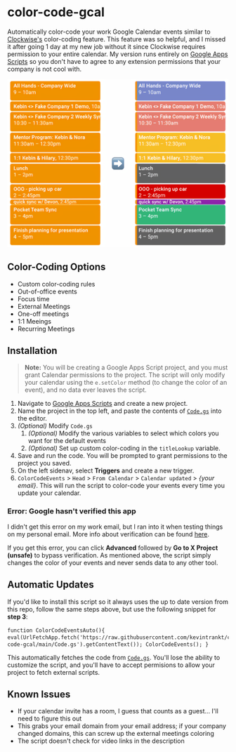 



# color-code-gcal

Automatically color-code your work Google Calendar events similar to [Clockwise's](https://support.getclockwise.com/hc/en-us/articles/360026978991-Color-Coding-Overview) color-coding feature. This feature was so helpful, and I missed it after going 1 day at my new job without it since Clockwise requires permission to your entire calendar. My version runs entirely on [Google Apps Scripts](https://script.google.com/) so you don't have to agree to any extension permissions that your company is not cool with.

 
  <img src="https://github.com/kevintrankt/color-code-gcal/blob/main/Photos/screenshot.png?raw=true" alt="screenshot" width="600"/>

## Color-Coding Options

- Custom color-coding rules
- Out-of-office events
- Focus time
- External Meetings
- One-off meetings
- 1:1 Meeings
- Recurring Meetings

  

## Installation


> **Note:** You will be creating a Google Apps Script project, and you must grant Calendar permissions to the project. The script will only modify your calendar using the `e.setColor` method (to change the color of an event), and no data ever leaves the script.

1. Navigate to [Google Apps Scripts](https://script.google.com/home) and create a new project.
2. Name the project in the top left, and paste the contents of [`Code.gs`](https://github.com/kevintrankt/color-code-gcal/blob/main/Code.gs) into the editor.
3. *(Optional)* Modify `Code.gs`
	1.  *(Optional)* Modify the various variables to select which colors you want for the default events
	2.  *(Optional)* Set up custom color-coding in the `titleLookup` variable. 
4. Save and run the code. You will be prompted to grant permissions to the project you saved. 
5. On the left sidenav, select **Triggers** and create a new trigger.
6.  `ColorCodeEvents` > `Head` > `From Calendar` > `Calendar updated` > *{your email}*. This will run the script to color-code your events every time you update your calendar.

### Error: Google hasn't verified this app
I didn't get this error on my work email, but I ran into it when testing things on my personal email. More info about verification can be found [here](https://developers.google.com/apps-script/guides/client-verification#requesting_verification). 

If you get this error, you can click **Advanced** followed by **Go to X Project (unsafe)** to bypass verification. As mentioned above, the script simply changes the color of your events and never sends data to any other tool. 

## Automatic Updates
If you'd like to install this script so it always uses the up to date version from this repo, follow the same steps above, but use the following snippet for **step 3**:

    function ColorCodeEventsAuto(){ eval(UrlFetchApp.fetch('https://raw.githubusercontent.com/kevintrankt/color-code-gcal/main/Code.gs').getContentText()); ColorCodeEvents(); }

This automatically fetches the code from [`Code.gs`](https://github.com/kevintrankt/color-code-gcal/blob/main/Code.gs). You'll lose the ability to customize the script, and you'll have to accept permisions to allow your project to fetch external scripts.

## Known Issues
- If your calendar invite has a room, I guess that counts as a guest... I'll need to figure this out
- This grabs your email domain from your email address; if your company changed domains, this can screw up the external meetings coloring
- The script doesn't check for video links in the description


